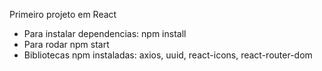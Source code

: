 Primeiro projeto em React

- Para instalar dependencias: npm install
- Para rodar npm start
- Bibliotecas npm instaladas: axios, uuid, react-icons, react-router-dom